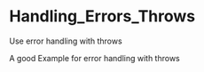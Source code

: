 # Handling_Errors_Throws
Use error handling with throws

A good Example for error handling with throws

